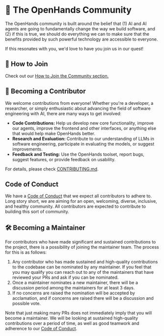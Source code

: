 # 🙌 The OpenHands Community

The OpenHands community is built around the belief that (1) AI and AI agents are going to fundamentally change the way
we build software, and (2) if this is true, we should do everything we can to make sure that the benefits provided by
such powerful technology are accessible to everyone.

If this resonates with you, we'd love to have you join us in our quest!

## 🤝 How to Join

Check out our [How to Join the Community section.](https://github.com/All-Hands-AI/OpenHands?tab=readme-ov-file#-how-to-join-the-community)

## 💪 Becoming a Contributor

We welcome contributions from everyone! Whether you're a developer, a researcher, or simply enthusiastic about advancing
the field of software engineering with AI, there are many ways to get involved:

- **Code Contributions:** Help us develop new core functionality, improve our agents, improve the frontend and other
interfaces, or anything else that would help make OpenHands better.
- **Research and Evaluation:** Contribute to our understanding of LLMs in software engineering, participate in
evaluating the models, or suggest improvements.
- **Feedback and Testing:** Use the OpenHands toolset, report bugs, suggest features, or provide feedback on usability.

For details, please check [CONTRIBUTING.md](./CONTRIBUTING.md).

## Code of Conduct

We have a [Code of Conduct](./CODE_OF_CONDUCT.md) that we expect all contributors to adhere to.
Long story short, we are aiming for an open, welcoming, diverse, inclusive, and healthy community.
All contributors are expected to contribute to building this sort of community.

## 🛠️ Becoming a Maintainer

For contributors who have made significant and sustained contributions to the project, there is a possibility of joining
the maintainer team. The process for this is as follows:

1. Any contributor who has made sustained and high-quality contributions to the codebase can be nominated by any
maintainer. If you feel that you may qualify you can reach out to any of the maintainers that have reviewed your PRs and ask if you can be nominated.
2. Once a maintainer nominates a new maintainer, there will be a discussion period among the maintainers for at least 3 days.
3. If no concerns are raised the nomination will be accepted by acclamation, and if concerns are raised there will be a discussion and possible vote.

Note that just making many PRs does not immediately imply that you will become a maintainer. We will be looking
at sustained high-quality contributions over a period of time, as well as good teamwork and adherence to our [Code of Conduct](./CODE_OF_CONDUCT.md).
